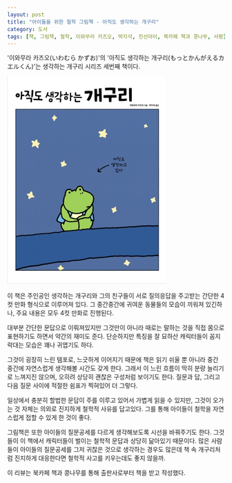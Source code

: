 ```yaml
---
layout: post
title: "아이들을 위한 철학 그림책 - 아직도 생각하는 개구리"
category: 도서
tags: [책, 그림책, 철학, 이와무라 카즈오, 박지석, 진선아이, 북카페 책과 콩나무, 서평]
---
```


'이와무라 카즈오(いわむら かずお)'의
'아직도 생각하는 개구리(もっとかんがえるカエルくん)'는
생각하는 개구리 시리즈 세번째 책이다.

![표지](/images/book/a-frog-in-reflection-3-picture-book-h480.jpg)

이 책은 주인공인 생각하는 개구리와 그의 친구들이 서로 질의응답을 주고받는 간단한 4컷 만화 형식으로 이루어져 있다.
그 중간중간에 귀여운 동물들의 모습이 끼워져 있긴하나, 주요 내용은 모두 4컷 만화로 진행된다.

대부분 간단한 문답으로 이뤄져있지만 그것만이 아니라
때로는 말하는 것을 직접 몸으로 표현하기도 하면서 약간의 재미도 준다.
단순하지만 특징을 잘 묘하산 캐릭터들이 꼼지락대는 모습은 꽤나 귀엽기도 하다.

그것이 굉장히 느린 템포로, 느긋하게 이어지기 때문에
책은 읽기 쉬울 뿐 아니라 중간 중간에 자연스럽게 생각해볼 시간도 갖게 한다.
그래서 이 느린 흐름이 딱히 분량 늘리기로 느껴지진 않으며,
오히려 상당히 괜찮은 구성처럼 보이기도 한다.
질문과 답, 그리고 다음 질문 사이에 적절한 쉼표가 찍혀있어 더 그렇다.

일상에서 충분히 할법한 문답이 주를 이루고 있어서 가볍게 읽을 수 있지만,
그것이 오가는 것 자체는 의외로 진지하게 철학적 사유를 답고있다.
그를 통해 아이들이 철학을 자연스럽게 접할 수 있게 한 것이 좋다.

그림책은 또한 아이들의 질문공세를 다르게 생각해보도록 시선을 바꿔주기도 한다.
그것들이 이 책에서 캐릭터들이 벌이는 철학적 문답과 상당히 닮아있기 때문이다.
많은 사람들이 아이들의 질문공세를 그저 귀찮은 것으로 생각하는 경우도 많은데
책 속 개구리처럼 진지하게 대응한다면 철학적 사고를 키우는데도 좋지 않을까.



<div class="im im-info">
이 리뷰는 북카페 책과 콩나무를 통해 출판사로부터 책을 받고 작성했다.
</div>
